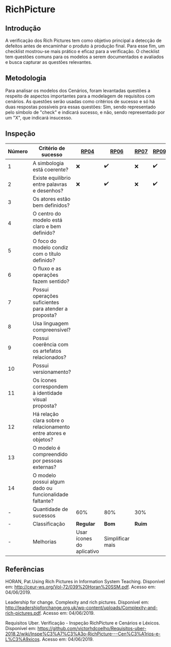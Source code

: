 # RichPicture

## Introdução

A verificação dos Rich Pictures tem como objetivo principal a detecção de defeitos antes de encaminhar o produto à produção final. Para esse fim, um checklist mostrou-se mais prático e eficaz para a verificação. O checklist tem questões comuns para os modelos a serem documentados e avaliados e busca capturar as questões relevantes.

## Metodologia 

Para analisar os modelos dos Cenários, foram levantadas questões a respeito de aspectos importantes para a modelagem de requisitos com cenários. As questões serão usadas como critérios de sucesso e só há duas respostas possíveis pra essas questões: Sim, sendo representado pelo símbolo de "check" e indicará sucesso, e não, sendo representado por um "X", que indicará insucesso.

## Inspeção

|Número|Critério de sucesso|[RP04](../../pre-rastreabilidade/richpicture/#rp04-financas-do-app)|[RP06](../../pre-rastreabilidade/richpicture/#rp06-financeiro-aba)|[RP07](../../pre-rastreabilidade/richpicture/#rp07-aba-guia) |[RP09](../../pre-rastreabilidade/richpicture/#rp09-radar-cpf)|
|------|----------------------|--|--|--|--|
|1| A simbologia está coerente?| :x: | :heavy_check_mark: | :x: | :heavy_check_mark: |
|2| Existe equilíbrio entre palavras e desenhos?| :x: | :heavy_check_mark: | :x: | :heavy_check_mark: |
|3| Os atores estão bem definidos?|
|4| O centro do modelo está claro e bem definido?|
|5| O foco do modelo condiz com o título definido?|
|6| O fluxo e as operações fazem sentido?|
|7| Possui operações suficientes para atender a proposta?|
|8| Usa linguagem compreensível?| 	
|9| Possui coerência com os artefatos relacionados?|
|10| Possui versionamento?|
|11| Os ícones correspondem à identidade visual proposta?|
|12| Há relação clara sobre o relacionamento entre atores e objetos?
|13| O modelo é compreendido por pessoas externas?| 
|14| O modelo possui algum dado ou funcionalidade faltante?|
|-| Quantidade de sucessos | 60% | 80% | 30% |
|-| Classificação | **Regular**  | **Bom** | **Ruim** | |
|-| Melhorias | Usar ícones do aplicativo | Simplificar mais | | |


## Referências
HORAN, Pat.Using Rich Pictures in Information System Teaching. Disponível em: http://ceur-ws.org/Vol-72/039%20Horan%20SSM.pdf. Acesso em: 04/06/2019.

Leadership for change. Complexity and rich pictures. Disponível em: <http://leadershipforchange.org.uk/wp-content/uploads/Complexity-and-rich-pictures.pdf>. Acesso em: 04/06/2019.

Requisitos Uber. Verificação - Inspeção RichPicture e Cenários e Léxicos. Disponível em: <https://github.com/victorhdcoelho/Requisitos-uber-2018.2/wiki/Inspe%C3%A7%C3%A3o-RichPicture---Cen%C3%A1rios-e-L%C3%A9xicos>. Acesso em: 04/06/2019.

